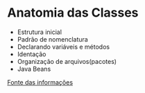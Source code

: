 # Anatomia das Classes
- Estrutura inicial
- Padrão de nomenclatura
- Declarando variáveis e métodos
- Identação
- Organização de arquivos(pacotes)
- Java Beans





[Fonte das informações](https://glysns.gitbook.io/java-basico)
